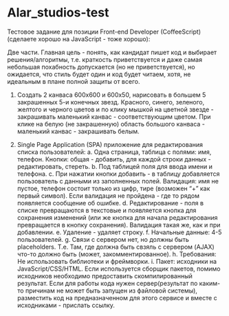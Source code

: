# Alar_studios-test
Тестовое задание для позиции Front-end Developer (CoffeeScript) (сделаете хорошо на JavaScript - тоже хорошо):

Две части. Главная цель - понять, как кандидат пишет код и выбирает решения/алгоритмы, т.е. краткость приветствуется и даже самая небольшая похабность допускается (но не приветствуется), но ожидается, что стиль будет один и код будет читаем, хотя, не идеальным в плане полной защиты от всего.
 
1. Создать 2 канваса 600x600 и 600x50, нарисовать в большем 5 закрашенных 5-и конечных звезд. Красного, синего, зеленого, желтого и черного цветов и по клику мышкой на цветной звезде - закрашивать маленький канвас - соответствующим цветом. При клике на белую (не закрашенную) область большого канваса - маленький канвас - закрашивать белым.

2. Single Page Application (SPA) приложение для редактирования списка пользователей:
a. Одна страница, таблица с полями: имя, телефон. Кнопки: общая - добавить, для каждой строки данных - редактировать, стереть.
b. Под таблицей поля для ввода имени и телефона.
c. При нажатии кнопки добавить - в таблицу добавляется пользователь с данными из заполненных полей. Валидация: имя не пустое, телефон состоит только из цифр, тире (возможен “+” как первый символ). Если валидация не пройдена - где то рядом появляется сообщение об ошибке.
d. Редактирование - поля в списке превращаются в текстовые и появляется кнопка для сохранения изменений (или же кнопка для начала редактирования превращается в кнопку сохранения). Валидация такая же, как и при добавлении.
e. Удаление - удаляет строку.
f. Начальные данные: 4-5 пользователей.
g. Связи с сервером нет, но должны быть placeholders. Т.е. Там, где должна быть свзяль с сервером (AJAX) что-то должно быть (может, закомментированное).
h. Требования: Не использовать библиотеки и фреймворки.
i. Пакет: исходники на JavaScript/CSS/HTML.
Если используется сборщик пакетов, помимо исходников необходимо предоставить скомпилированный результат. Если для работы кода нужен сервер(результат по каким-то причинам не может быть запущен из файловой системы),
разместить код на предназначенном для этого сервисе и вместе с исходниками - прислать ссылку.

